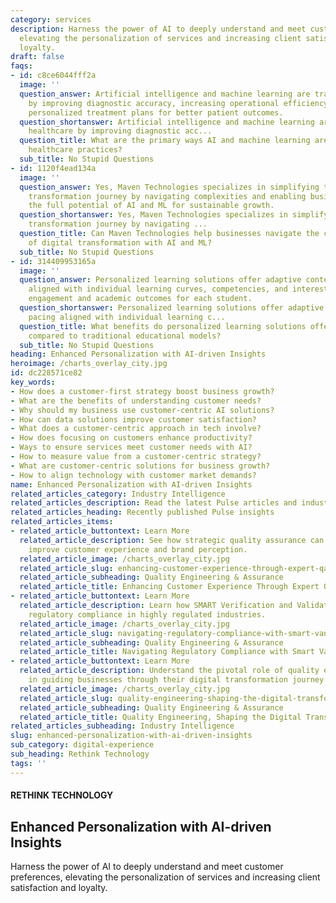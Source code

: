 ```yaml
---
category: services
description: Harness the power of AI to deeply understand and meet customer preferences,
  elevating the personalization of services and increasing client satisfaction and
  loyalty.
draft: false
faqs:
- id: c8ce6044fff2a
  image: ''
  question_answer: Artificial intelligence and machine learning are transforming healthcare
    by improving diagnostic accuracy, increasing operational efficiency, and enabling
    personalized treatment plans for better patient outcomes.
  question_shortanswer: Artificial intelligence and machine learning are transforming
    healthcare by improving diagnostic acc...
  question_title: What are the primary ways AI and machine learning are transforming
    healthcare practices?
  sub_title: No Stupid Questions
- id: 1120f4ead134a
  image: ''
  question_answer: Yes, Maven Technologies specializes in simplifying the digital
    transformation journey by navigating complexities and enabling businesses to realize
    the full potential of AI and ML for sustainable growth.
  question_shortanswer: Yes, Maven Technologies specializes in simplifying the digital
    transformation journey by navigating ...
  question_title: Can Maven Technologies help businesses navigate the complexities
    of digital transformation with AI and ML?
  sub_title: No Stupid Questions
- id: 314409953165a
  image: ''
  question_answer: Personalized learning solutions offer adaptive content and pacing
    aligned with individual learning curves, competencies, and interests, enhancing
    engagement and academic outcomes for each student.
  question_shortanswer: Personalized learning solutions offer adaptive content and
    pacing aligned with individual learning c...
  question_title: What benefits do personalized learning solutions offer to students
    compared to traditional educational models?
  sub_title: No Stupid Questions
heading: Enhanced Personalization with AI-driven Insights
heroimage: /charts_overlay_city.jpg
id: dc228571ce82
key_words:
- How does a customer-first strategy boost business growth?
- What are the benefits of understanding customer needs?
- Why should my business use customer-centric AI solutions?
- How can data solutions improve customer satisfaction?
- What does a customer-centric approach in tech involve?
- How does focusing on customers enhance productivity?
- Ways to ensure services meet customer needs with AI?
- How to measure value from a customer-centric strategy?
- What are customer-centric solutions for business growth?
- How to align technology with customer market demands?
name: Enhanced Personalization with AI-driven Insights
related_articles_category: Industry Intelligence
related_articles_description: Read the latest Pulse articles and industry insights.
related_articles_heading: Recently published Pulse insights
related_articles_items:
- related_article_buttontext: Learn More
  related_article_description: See how strategic quality assurance can significantly
    improve customer experience and brand perception.
  related_article_image: /charts_overlay_city.jpg
  related_article_slug: enhancing-customer-experience-through-expert-qa
  related_article_subheading: Quality Engineering & Assurance
  related_article_title: Enhancing Customer Experience Through Expert QA
- related_article_buttontext: Learn More
  related_article_description: Learn how SMART Verification and Validation streamline
    regulatory compliance in highly regulated industries.
  related_article_image: /charts_overlay_city.jpg
  related_article_slug: navigating-regulatory-compliance-with-smart-vandv
  related_article_subheading: Quality Engineering & Assurance
  related_article_title: Navigating Regulatory Compliance with Smart VandV
- related_article_buttontext: Learn More
  related_article_description: Understand the pivotal role of quality engineering
    in guiding businesses through their digital transformation journey.
  related_article_image: /charts_overlay_city.jpg
  related_article_slug: quality-engineering-shaping-the-digital-transformation
  related_article_subheading: Quality Engineering & Assurance
  related_article_title: Quality Engineering, Shaping the Digital Transformation
related_articles_subheading: Industry Intelligence
slug: enhanced-personalization-with-ai-driven-insights
sub_category: digital-experience
sub_heading: Rethink Technology
tags: ''
---
```


#### RETHINK TECHNOLOGY
## Enhanced Personalization with AI-driven Insights
Harness the power of AI to deeply understand and meet customer preferences, elevating the personalization of services and increasing client satisfaction and loyalty.